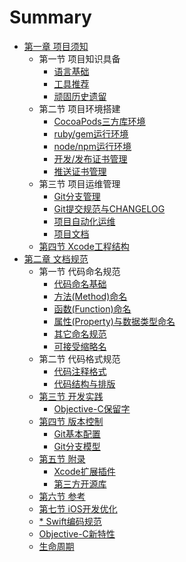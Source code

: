 # Summary

* [第一章 项目须知](1/README.md)
  * 第一节 项目知识具备
    * [语言基础](1/1/11.md)
    * [工具推荐](1/1/12.md)
    * [顽固历史遗留](1/1/13.md)
  * 第二节 项目环境搭建
    * [CocoaPods三方库环境](1/2/21.md)
    * [ruby/gem运行环境](1/2/22.md)
    * [node/npm运行环境](1/2/23.md)
    * [开发/发布证书管理](1/2/24.md)
    * [推送证书管理](1/2/25.md)
  * 第三节 项目运维管理
    * [Git分支管理](1/3/31.md)
    * [Git提交规范与CHANGELOG](1/3/32.md)
    * [项目自动化运维](1/3/33.md)
    * [项目文档](1/3/34.md)
  * [第四节 Xcode工程结构](1/4.md)
* [第二章 文档规范](2/README.md)
  * 第一节 代码命名规范
    * [代码命名基础](2/2/21.md)
    * [方法\(Method\)命名](2/2/22.md)
    * [函数\(Function\)命名](2/2/23.md)
    * [属性\(Property\)与数据类型命名](2/2/24.md)
    * [其它命名规范](2/2/25.md)
    * [可接受缩略名](2/2/26.md)
  * 第二节 代码格式规范
    * [代码注释格式](2/3/31.md)
    * [代码结构与排版](2/3/32.md)
  * [第三节 开发实践](2/4.md)
    * [Objective-C保留字](2/4/41.md)
  * [第四节 版本控制](2/6.md)
    * [Git基本配置](2/6/61.md)
    * [Git分支模型](2/6/62.md)
  * [第五节 附录](2/7.md)
    * [Xcode扩展插件](2/7/71.md)
    * [第三方开源库](2/7/72.md)
  * [第六节 参考](2/8.md)
  * [第七节 iOS开发优化](2/9.md)
  * [\* Swift编码规范](2/swift.md)
  * [Objective-C新特性](2/objective-c-new.md)
  * [生命周期](2/sheng-ming-zhou-qi.md)